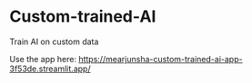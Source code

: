 # Custom-trained-AI
Train AI on custom data

Use the app here: https://mearjunsha-custom-trained-ai-app-3f53de.streamlit.app/